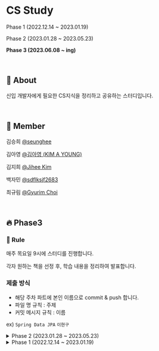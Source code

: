 # CS Study
Phase 1 (2022.12.14 ~ 2023.01.19)
 

Phase 2 (2023.01.28 ~ 2023.05.23)


**Phase 3 (2023.06.08 ~ ing)**


&nbsp; 

## :blue_book: About

신입 개발자에게 필요한 CS지식을 정리하고 공유하는 스터디입니다.

&nbsp; 

## :mage: Member
김승희 [@seunghee](https://github.com/seunghee114)

김아영 [@김아영 (KIM A YOUNG)](https://github.com/joen00)

김지희 [@Jihee Kim](https://github.com/4priltwntsx)

백자민 [@sdflksjf2683](https://github.com/sdflksjf2683)

최규림 [@Gyurim Choi](https://github.com/choi1087)

&nbsp;

## 🔥 Phase3
### :scroll: Rule

매주 목요일 9시에 스터디를 진행합니다.

각자 원하는 책을 선정 후, 학습 내용을 정리하여 발표합니다.

 ### 제출 방식
 - 해당 주차 파트에 본인 이름으로 commit & push 합니다.
 - 파일 명 규칙 : 주제
 - 커밋 메시지 규칙 : 이름

 ex) `Spring Data JPA`  `이현구`
 
<details>
<summary>
 Phase 2 (2023.01.28 ~ 2023.05.23)
</summary>


## 🔥 Phase2
### :scroll: Rule

매주 목요일 9시에 스터디를 진행합니다.

각자 원하는 주제를 선택해서 학습 후 내용을 정리하여 발표합니다.

 ### 제출 방식
 - 해당 주차 파트에 본인 이름으로 commit & push 합니다.
 - 파일 명 규칙 : 주제
 - 커밋 메시지 규칙 : 이름

 ex) `Spring Data JPA`  `이현구`

&nbsp; 

### 1주차 (02.05)
|파트|이름|
|------|------|
|[Java](https://github.com/Leeh9/myeonbu-CS/blob/main/Phase2/Java.md)|김승희|
|[Redis](https://github.com/Leeh9/myeonbu-CS/blob/main/Phase2/Redis.md)|백자민|
|[Spring](https://github.com/Leeh9/myeonbu-CS/blob/main/Phase2/Spring.md)|이현구|
|[Docker](https://github.com/Leeh9/myeonbu-CS/blob/main/Phase2/Docker1.md)|최규림|

### 2주차 (02.19)
|파트|이름|
|------|------|
|[MSA](https://github.com/Leeh9/myeonbu-CS/blob/main/Phase2/MSA.md)|김승희|
|[Https](https://github.com/Leeh9/myeonbu-CS/blob/main/Phase2/HTTPS.md)|백자민|
|[BlockChain](https://github.com/Leeh9/myeonbu-CS/blob/main/Phase2/BlockChain.md)|이현구|
|[Jenkins](https://github.com/Leeh9/myeonbu-CS/blob/main/Phase2/Jenkins.md)|최규림|

### 3주차 (02.26)
|파트|이름|
|------|------|
|[Hadoop](https://github.com/Leeh9/myeonbu-CS/blob/main/Phase2/Hadoop.md)|김승희|
|[BigData](https://github.com/Leeh9/myeonbu-CS/blob/main/Phase2/BigData.md)|백자민|
|[개발상식](https://github.com/Leeh9/myeonbu-CS/blob/main/Phase2/개발상식.md)|이현구|
|[API G/W](https://github.com/Leeh9/myeonbu-CS/blob/main/Phase2/API%20GATEWAY.md)|최규림|

### 4주차 (03.05)
|파트|이름|
|------|------|
|[TDD](https://github.com/Leeh9/myeonbu-CS/blob/main/Phase2/TDD.md)|김승희|
|[RDS](https://github.com/Leeh9/myeonbu-CS/blob/main/Phase2/rds.md)|백자민|
|[WEB3.0](https://github.com/Leeh9/myeonbu-CS/blob/main/Phase2/Web3.0.md)|이현구|
|[Logging](https://github.com/Leeh9/myeonbu-CS/blob/main/Phase2/logging.md)|최규림|


### 5주차 (03.12)
|파트|이름|
|------|------|
|[멀티프로세스와 멀티스레드](https://github.com/Leeh9/myeonbu-CS/blob/main/Phase2/멀티프로세스와멀티스레드.md)|김승희|
|[Interrupt](https://github.com/Leeh9/myeonbu-CS/blob/main/Phase2/Interrupt.md)|백자민|
|[Spring Security](https://github.com/Leeh9/myeonbu-CS/blob/main/Phase2/SpringSecurity.md)|이현구|
|[Spring Cloud](https://github.com/Leeh9/myeonbu-CS/blob/main/Phase2/Spring%20Cloud.md)|최규림|


### 6주차 (03.19)
|파트|이름|
|------|------|
|[Deadlock](https://github.com/Leeh9/myeonbu-CS/blob/main/Phase2/Deadlock1.md)|김승희|
|[Batch](https://github.com/Leeh9/myeonbu-CS/blob/main/Phase2/Batch.md)|백자민|
|[DNS](https://github.com/Leeh9/myeonbu-CS/blob/main/Phase2/DNS.md)|이현구|
|[Gradle](https://github.com/Leeh9/myeonbu-CS/blob/main/Phase2/Gradle.md)|최규림|


### 7주차 (03.26)
학습 내용 회고 및 기술 면접 대비


### 8주차 (04.12)
|파트|이름|
|------|------|
|[Mutex&Semaphore](https://github.com/myeonbu-CS-Study/myeonbu-CS/blob/main/Phase2/Mutex%26Semaphore.md)|김승희|
|[Kubernetes](https://github.com/myeonbu-CS-Study/myeonbu-CS/blob/main/Phase2/Kubernetes.md)|백자민|
|[SSE](https://github.com/myeonbu-CS-Study/myeonbu-CS/blob/main/Phase2/SSE.md)|이현구|
|[Fintech](https://github.com/myeonbu-CS-Study/myeonbu-CS/blob/main/Phase2/Fintech.md)|최규림|

### 9주차 (04.16)
|파트|이름|
|------|------|
|[Restful API](https://github.com/myeonbu-CS-Study/myeonbu-CS/blob/main/Phase2/Rest%26Java8-9.md)|김승희|
|[Querydsl](https://github.com/myeonbu-CS-Study/myeonbu-CS/blob/main/Phase2/Querydsl.md)|백자민|
|[Message Queue](https://github.com/myeonbu-CS-Study/myeonbu-CS/blob/main/Phase2/Message%20Queue.md)|이현구|
|[Spring AOP](https://github.com/myeonbu-CS-Study/myeonbu-CS/blob/main/Phase2/Spring%20AOP.md)|최규림|

### 10주차 (04.23)
|파트|이름|
|------|------|
|[Java8 & Java9](https://github.com/myeonbu-CS-Study/myeonbu-CS/blob/main/Phase2/Rest%26Java8-9.md)|김승희|
|[Trie](https://github.com/myeonbu-CS-Study/myeonbu-CS/blob/main/Phase2/Trie.md)|백자민|
|[NoSQL](https://github.com/myeonbu-CS-Study/myeonbu-CS/blob/main/Phase2/NoSQL.md)|이현구|
|[JWT](https://github.com/myeonbu-CS-Study/myeonbu-CS/blob/main/Phase2/JWT.md)|최규림|

### 11주차 (04.30)
|파트|이름|
|------|------|
|[OAuth 2.0](https://github.com/myeonbu-CS-Study/myeonbu-CS/blob/main/Phase2/OAuth2.md)|김승희|
|[JVM](https://github.com/myeonbu-CS-Study/myeonbu-CS/blob/main/Phase2/jvm.md)|백자민|
|[WebClient](https://github.com/myeonbu-CS-Study/myeonbu-CS/blob/main/Phase2/WebClient.md)|이현구|
|[Devops](https://github.com/myeonbu-CS-Study/myeonbu-CS/blob/main/Phase2/Devops.md)|최규림|

### 12주차 (05.07)
|파트|이름|
|------|------|
|[프로젝트 관련 면접 질문](https://github.com/myeonbu-CS-Study/myeonbu-CS/blob/main/Phase2/%ED%94%84%EB%A1%9C%EC%A0%9D%ED%8A%B8_%EA%B4%80%EB%A0%A8_%EB%A9%B4%EC%A0%91%EC%A7%88%EB%AC%B8.md)|김승희|
|[GarbageCollection](https://github.com/myeonbu-CS-Study/myeonbu-CS/blob/main/Phase2/GarbageCollection.md)|백자민|
|[Spring Webflux](https://github.com/myeonbu-CS-Study/myeonbu-CS/blob/main/Phase2/Webflux.md)|이현구|
|[Sort Algorithm](https://github.com/myeonbu-CS-Study/myeonbu-CS/blob/main/Phase2/Sort_Algorithm.md)|최규림|

### 13주차 (05.14)
기술 면접 회고 및 관련 내용 정리

### 14주차 (05.21)
|파트|이름|
|------|------|
|[JavaDoc](https://github.com/myeonbu-CS-Study/myeonbu-CS/blob/main/Phase2/Javadoc.md)|김승희|
|[FastAPI](https://github.com/myeonbu-CS-Study/myeonbu-CS/blob/main/Phase2/FastAPI.md)|백자민|
|[프로젝트 방법론](https://github.com/myeonbu-CS-Study/myeonbu-CS/blob/main/Phase2/%ED%94%84%EB%A1%9C%EC%A0%9D%ED%8A%B8%20%EB%B0%A9%EB%B2%95%EB%A1%A0.md)|이현구|
|[Database  Index]()|최규림|

### 15주차 (05.28)
2분기 스터디 내용 총정리 및 발표
</details>

<details>
<summary>
 Phase 1 (2022.12.14 ~ 2023.01.19)
</summary>

## :scroll: Rule

매주 목요일 9시에 스터디를 진행합니다.

각자 맡은 파트를 학습 후 내용을 정리하여 발표합니다.

 ### 제출 방식
 - 해당 주차 파트에 본인 이름으로 commit & push 합니다.
 - 파일 명 규칙 : [과목] 섹션 
 - 커밋 메시지 규칙 : [과목] 이름
 - 과목 명 : `디자인 패턴(Design pattern)`, `네트워크(Network)`, `운영체제(OS)`, `데이터베이스(DB)`, `자료구조(Data Structure)` 

 ex) `[Network] SECTION 2.3 네트워크 기기.md`  `[Network] 이현구`

&nbsp; 

 ## :book: References
주홍철. 『면접을 위한 CS 전공지식 노트』. 길벗, 2022.

&nbsp;

---

### 1주차 (12.14~12.22)
### Network
|파트|이름|
|------|------|
|2.1 네트워크의 기초|백자민|
|2.2 TCP&IP 4계층 모델|김승희|
|2.3 네트워크 기기 ~ 2.4 IP 주소|이현구|
|2.5 HTTP|최규림|

### 2주차 (12.22~12.29)
### OS
|파트|이름|
|------|------|
|3.1 운영체제와 컴퓨터|이현구|
|3.2 ERD와 정규화 과정|김승희|
|3.3 프로세스와 스레드 ~3.3.4|최규림|
|3.3.5 ~ 3.4 스케줄링 알고리즘|백자민|

### 3주차 (12.29~23.01.07)
### DB
|파트|이름|
|------|------|
|4.1 데이터베이스의 기본|백자민|
|4.2 ERD와 정규화 과정|최규림|
|4.3 트랜잭션과 무결성 ~ 4.4 데이터베이스의 종류|김승희|
|4.5 인덱스 ~ 4.7 조인의 원리|이현구|

### 4주차 (01.07~.01.12)
### Data Structure
|파트|이름|
|------|------|
|5.1 복잡도 ~ 5.2.2|김승희|
|5.2.3 선형 자료 구조 ~ 5.2.5|이현구|
|5.3.1 비선형 자료 구조 ~ 5.3.3|백자민|
|5.3.4 비선형 자료 구조 ~ 5.3.7|최규림|

### 5주차 (01.12~.01.19)
### Design Pattern
|파트|이름|
|------|------|
|1.1.1 싱글톤 패턴 ~ 1.1.3|이현구|
|1.1.4 옵저버 패턴 ~ 1.1.6|최규림|
|1.1.7 노출모듈 패턴 ~ 1.1.10|백자민|
|1.2 프로그래밍 패러다임|김승희|
</details>
